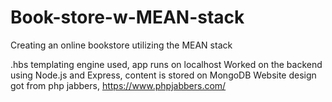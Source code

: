 # Book-store-w-MEAN-stack
Creating an online bookstore utilizing the MEAN stack

.hbs templating engine used, app runs on localhost
Worked on the backend using Node.js and Express, content is stored on MongoDB
Website design got from php jabbers, https://www.phpjabbers.com/

